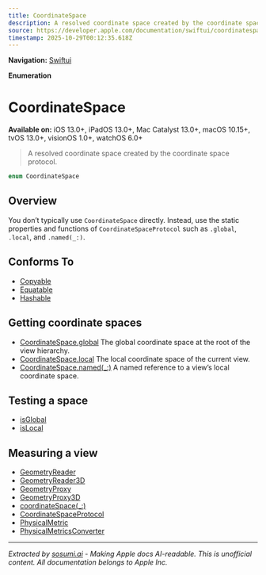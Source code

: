 ```yaml
---
title: CoordinateSpace
description: A resolved coordinate space created by the coordinate space protocol.
source: https://developer.apple.com/documentation/swiftui/coordinatespace
timestamp: 2025-10-29T00:12:35.618Z
---
```


**Navigation:** [Swiftui](/documentation/swiftui)

**Enumeration**

# CoordinateSpace

**Available on:** iOS 13.0+, iPadOS 13.0+, Mac Catalyst 13.0+, macOS 10.15+, tvOS 13.0+, visionOS 1.0+, watchOS 6.0+

> A resolved coordinate space created by the coordinate space protocol.

```swift
enum CoordinateSpace
```

## Overview

You don’t typically use `CoordinateSpace` directly. Instead, use the static properties and functions of `CoordinateSpaceProtocol` such as `.global`, `.local`, and `.named(_:)`.

## Conforms To

- [Copyable](/documentation/Swift/Copyable)
- [Equatable](/documentation/Swift/Equatable)
- [Hashable](/documentation/Swift/Hashable)

## Getting coordinate spaces

- [CoordinateSpace.global](/documentation/swiftui/coordinatespace/global) The global coordinate space at the root of the view hierarchy.
- [CoordinateSpace.local](/documentation/swiftui/coordinatespace/local) The local coordinate space of the current view.
- [CoordinateSpace.named(_:)](/documentation/swiftui/coordinatespace/named(_:)) A named reference to a view’s local coordinate space.

## Testing a space

- [isGlobal](/documentation/swiftui/coordinatespace/isglobal)
- [isLocal](/documentation/swiftui/coordinatespace/islocal)

## Measuring a view

- [GeometryReader](/documentation/swiftui/geometryreader)
- [GeometryReader3D](/documentation/swiftui/geometryreader3d)
- [GeometryProxy](/documentation/swiftui/geometryproxy)
- [GeometryProxy3D](/documentation/swiftui/geometryproxy3d)
- [coordinateSpace(_:)](/documentation/swiftui/view/coordinatespace(_:))
- [CoordinateSpaceProtocol](/documentation/swiftui/coordinatespaceprotocol)
- [PhysicalMetric](/documentation/swiftui/physicalmetric)
- [PhysicalMetricsConverter](/documentation/swiftui/physicalmetricsconverter)

---

*Extracted by [sosumi.ai](https://sosumi.ai) - Making Apple docs AI-readable.*
*This is unofficial content. All documentation belongs to Apple Inc.*
